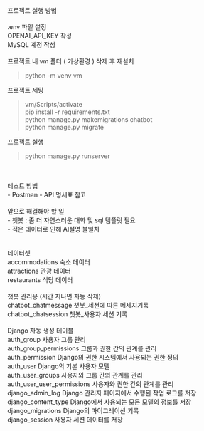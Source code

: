 프로젝트 실행 방법
<br><br>
.env 파일 설정<br>
OPENAI_API_KEY 작성<br>
MySQL 계정 작성<br>
<br>
프로젝트 내 vm 폴더 ( 가상환경 ) 삭제 후 재설치
> python -m venv vm

프로젝트 세팅
> vm/Scripts/activate<br>
> pip install -r requirements.txt<br>
> python manage.py makemigrations chatbot<br>
> python manage.py migrate<br>

프로젝트 실행
> python manage.py runserver
<br>
<br>
테스트 방법<br>
- Postman - API 명세표 참고<br>
<br>
앞으로 해결해야 할 일<br>
- 챗봇 : 좀 더 자연스러운 대화 및 sql 템플릿 필요<br>
- 적은 데이터로 인해 AI설명 불일치<br>
<br><br>
데이터셋<br>
accommodations			숙소 데이터<br>
attractions			관광 데이터<br>
restaurants			식당 데이터<br>
<br>
챗봇 관리용 (시간 지나면 자동 삭제)<br>
chatbot_chatmessage		챗봇_세션에 따른 메세지기록<br>
chatbot_chatsession		챗봇_사용자 세션 기록<br>
<br>
Django 자동 생성 테이블<br>
auth_group			사용자 그룹 관리<br>
auth_group_permissions		그룹과 권한 간의 관계를 관리<br>
auth_permission			Django의 권한 시스템에서 사용되는 권한 정의<br>
auth_user			Django의 기본 사용자 모델<br>
auth_user_groups			사용자와 그룹 간의 관계를 관리<br>
auth_user_user_permissions		사용자와 권한 간의 관계를 관리<br>
django_admin_log			Django 관리자 페이지에서 수행된 작업 로그를 저장<br>
django_content_type		Django에서 사용되는 모든 모델의 정보를 저장<br>
django_migrations			Django의 마이그레이션 기록<br>
django_session			사용자 세션 데이터를 저장<br>

